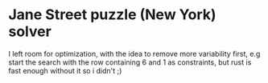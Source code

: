 # Jane Street puzzle (New York) solver

I left room for optimization, with the idea to remove more variability first, e.g start the search with the row containing 6 and 1 as constraints, but rust is fast enough without it so i didn't ;)
